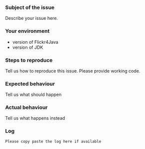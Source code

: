 ### Subject of the issue
Describe your issue here.

### Your environment
* version of Flickr4Java
* version of JDK

### Steps to reproduce
Tell us how to reproduce this issue.
Please provide working code.

### Expected behaviour
Tell us what should happen

### Actual behaviour
Tell us what happens instead

### Log
```
Please copy paste the log here if available

```

